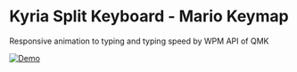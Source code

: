 # Kyria Split Keyboard - Mario Keymap

Responsive animation to typing and typing speed by WPM API of QMK


[![Demo](https://i.imgur.com/eBGE64y.png)](https://streamable.com/esvzbt)

